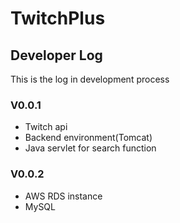 # TwitchPlus
## Developer Log
This is the log in development process
### V0.0.1
* Twitch api
* Backend environment(Tomcat)
* Java servlet for search function
### V0.0.2
* AWS RDS instance
* MySQL

